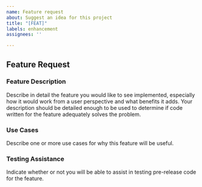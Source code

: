 ```yaml
---
name: Feature request
about: Suggest an idea for this project
title: "[FEAT]"
labels: enhancement
assignees: ''

---
```


## Feature Request

### Feature Description

Describe in detail the feature you would like to see implemented, especially
how it would work from a user perspective and what benefits it adds. Your description
should be detailed enough to be used to determine if code written for the feature
adequately solves the problem.

### Use Cases

Describe one or more use cases for why this feature will be useful.

### Testing Assistance

Indicate whether or not you will be able to assist in testing pre-release
code for the feature.
